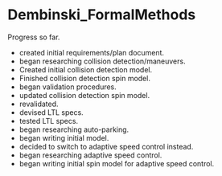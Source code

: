 # Dembinski_FormalMethods
Progress so far.
- created initial requirements/plan document.
- began researching collision detection/maneuvers.
- Created initial collision detection model.
- Finished collision detection spin model.
- began validation procedures.
- updated collision detection spin model.
- revalidated.
- devised LTL specs.
- tested LTL specs.
- began researching auto-parking.
- began writing initial model.
- decided to switch to adaptive speed control instead.
- began researching adaptive speed control.
- began writing initial spin model for adaptive speed control.
